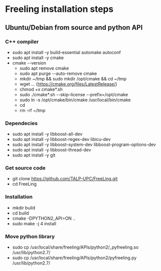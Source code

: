 # Freeling installation steps #

## Ubuntu/Debian from source and python API ##

### C++ compiler ###
- sudo apt install -y build-essential automake autoconf
- sudo apt install -y cmake
- cmake --version
  - sudo apt remove cmake
  - sudo apt purge --auto-remove cmake
  - mkdir ~/tmp && sudo mkdir /opt/cmake && cd ~/tmp
  - wget ... (https://cmake.org/files/LatestRelease/)
  - chmod +x cmake*.sh
  - sudo ./cmake*.sh --skip-license --prefix=/opt/cmake
  - sudo ln -s /opt/cmake/bin/cmake /usr/local/bin/cmake
  - cd
  - rm -rf ~/tmp

### Dependecies ###
- sudo apt install -y libboost-all-dev
- sudo apt install -y libboost-regex-dev libicu-dev
- sudo apt install -y libboost-system-dev libboost-program-options-dev
- sudo apt install -y libboost-thread-dev
- sudo apt install -y git

### Get source code ###
- git clone https://github.com/TALP-UPC/FreeLing.git
- cd FreeLing

### Installation ###
- mkdir build
- cd build
- cmake -DPYTHON2_API=ON ..
- sudo make -j 4 install

### Move python library ###
- sudo cp /usr/local/share/freeling/APIs/python2/_pyfreeling.so /usr/lib/python2.7/
- sudo cp /usr/local/share/freeling/APIs/python2/pyfreeling.py /usr/lib/python2.7/